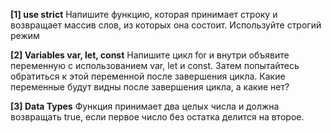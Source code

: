 <b>[1] use strict</b>
Напишите функцию, которая принимает строку и возвращает массив слов, из которых она состоит. Используйте строгий режим

<b>[2] Variables var, let, const</b>
Напишите цикл for и внутри объявите переменную с использованием var, let и const. Затем попытайтесь обратиться к этой переменной после завершения цикла. Какие
переменные будут видны после завершения цикла, а какие нет?

<b>[3] Data Types</b>
Функция принимает два целых числа и должна возвращать true, если первое число без остатка делится на второе.
